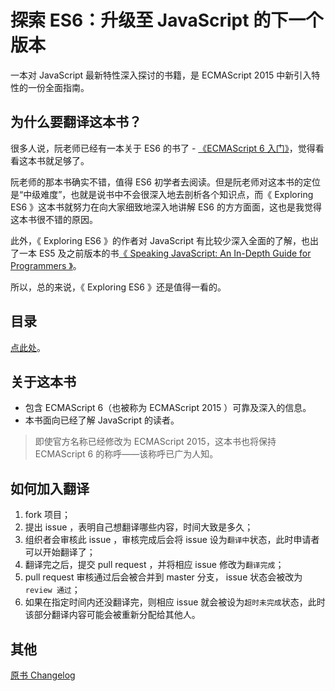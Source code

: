 # 探索 ES6：升级至 JavaScript 的下一个版本

一本对 JavaScript 最新特性深入探讨的书籍，是 ECMAScript 2015 中新引入特性的一份全面指南。

## 为什么要翻译这本书？

很多人说，阮老师已经有一本关于 ES6 的书了 - [《ECMAScript 6 入门》](http://es6.ruanyifeng.com/)，觉得看看这本书就足够了。

阮老师的那本书确实不错，值得 ES6 初学者去阅读。但是阮老师对这本书的定位是“中级难度”，也就是说书中不会很深入地去剖析各个知识点，而《 Exploring ES6 》这本书就努力在向大家细致地深入地讲解 ES6 的方方面面，这也是我觉得这本书很不错的原因。

此外，《 Exploring ES6 》的作者对 JavaScript 有比较少深入全面的了解，也出了一本 ES5 及之前版本的书[《 Speaking JavaScript: An In-Depth Guide for Programmers 》](http://speakingjs.com/)。

所以，总的来说，《 Exploring ES6 》还是值得一看的。

## 目录

[点此处](./md/index.md)。

## 关于这本书

* 包含 ECMAScript 6（也被称为 ECMAScript 2015 ）可靠及深入的信息。
* 本书面向已经了解 JavaScript 的读者。

> 即使官方名称已经修改为 ECMAScript 2015，这本书也将保持 ECMAScript 6 的称呼——该称呼已广为人知。

## 如何加入翻译

1. fork 项目；
1. 提出 issue ，表明自己想翻译哪些内容，时间大致是多久；
1. 组织者会审核此 issue ，审核完成后会将 issue 设为`翻译中`状态，此时申请者可以开始翻译了；
1. 翻译完之后，提交 pull request ，并将相应 issue 修改为`翻译完成`；
1. pull request 审核通过后会被合并到 master 分支， issue 状态会被改为 `review 通过`；
1. 如果在指定时间内还没翻译完，则相应 issue 就会被设为`超时未完成`状态，此时该部分翻译内容可能会被重新分配给其他人。

## 其他

[原书 Changelog](http://exploringjs.com/CHANGELOG.txt)
